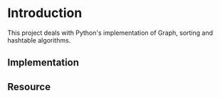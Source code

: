 # Introduction
This project deals with Python's implementation of Graph, sorting and hashtable algorithms. 
## Implementation

## Resource